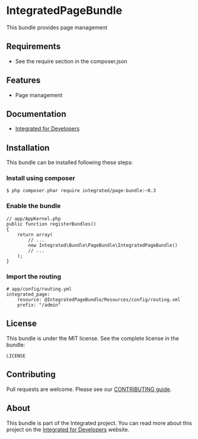 # IntegratedPageBundle #
This bundle provides page management

## Requirements ##
* See the require section in the composer.json

## Features ##
* Page management

## Documentation ##
* [Integrated for Developers](http://integratedfordevelopers.com/ "Integrated for Developers")

## Installation ##
This bundle can be installed following these steps:

### Install using composer ###

    $ php composer.phar require integrated/page-bundle:~0.3

### Enable the bundle ###

    // app/AppKernel.php
    public function registerBundles()
    {
        return array(
            // ...
            new Integrated\Bundle\PageBundle\IntegratedPageBundle()
            // ...
        );
    }

### Import the routing ###

    # app/config/routing.yml
    integrated_page:
        resource: @IntegratedPageBundle/Resources/config/routing.xml
        prefix: "/admin"

## License ##
This bundle is under the MIT license. See the complete license in the bundle:

    LICENSE

## Contributing ##
Pull requests are welcome. Please see our [CONTRIBUTING guide](http://integratedfordevelopers.com/contributing "CONTRIBUTING guide").

## About ##
This bundle is part of the Integrated project. You can read more about this project on the
[Integrated for Developers](http://integratedfordevelopers.com/ "Integrated for Developers") website.
